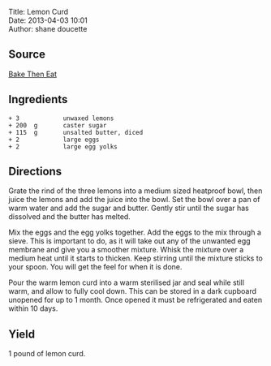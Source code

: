 Title: Lemon Curd  
Date: 2013-04-03 10:01  
Author: shane doucette  


## Source
[Bake Then Eat](http://baketheneat.com/lemon-curd/)


## Ingredients
~~~~
+ 3            unwaxed lemons
+ 200  g       caster sugar
+ 115  g       unsalted butter, diced
+ 2            large eggs
+ 2            large egg yolks
~~~~


## Directions
Grate the rind of the three lemons into a medium sized heatproof bowl, then juice the lemons and add the juice into the bowl. Set the bowl over a pan of warm water and add the sugar and butter. Gently stir until the sugar has dissolved and the butter has melted.

Mix the eggs and the egg yolks together. Add the eggs to the mix through a sieve. This is important to do, as it will take out any of the unwanted egg membrane and give you a smoother mixture. Whisk the mixture over a medium heat until it starts to thicken. Keep stirring until the mixture sticks to your spoon. You will get the feel for when it is done.

Pour the warm lemon curd into a warm sterilised jar and seal while still warm, and allow to fully cool down.  This can be stored in a dark cupboard unopened for up to 1 month. Once opened it must be refrigerated and eaten within 10 days. 


## Yield
1 pound of lemon curd.
